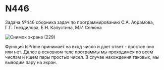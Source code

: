 # N446
Задача №446 сборника задач по программированию С.А. Абрамова, Г.Г. Гнездилова, Е.Н. Капустина, М.И Селюна

![Снимок экрана (229)](https://github.com/user-attachments/assets/85532edc-d5ce-4f13-93ed-0d3907bd989e)

  Функция IsPrime принимает на вход число и дает ответ - простое оно или нет.
Далее в основном теле программы мы проходимся по всем числам и ищем пары простых чисел.
В случае нахождения таковых, мы выводим пару на экран.
